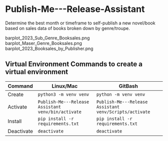 # Publish-Me---Release-Assistant
Determine the best month or timeframe to self-publish a new novel/book based on sales data of books broken down by genre/troupe.

barplot_2023_Sub_Genre_Booksales.png
barplot_Maser_Genre_Booksales.png
barplot_2023_Booksales_by_Publisher.png

## Virtual Environment Commands to create a virtual environment
| Command | Linux/Mac | GitBash |
| ------- | --------- | ------- |
| Create | `python3 -m venv venv` | `python -m venv venv` |
| Activate | `Publish-Me---Release Assistant venv/bin/activate` | `Publish-Me---Release Assistant venv/Scripts/activate` |
| Install | `pip install -r requirements.txt` | `pip install -r requirements.txt` |
| Deactivate | `deactivate` | `deactivate` |